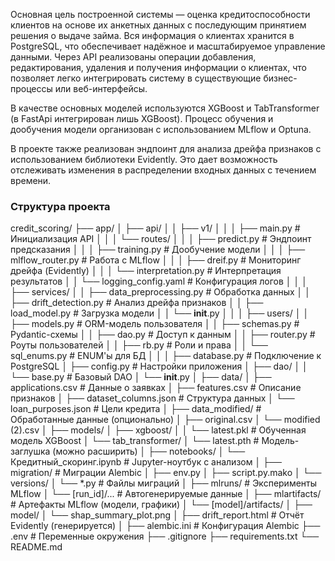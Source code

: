 Основная цель построенной системы — оценка кредитоспособности клиентов на основе их анкетных данных с последующим принятием решения о выдаче займа. Вся информация о клиентах хранится в PostgreSQL, что обеспечивает надёжное и масштабируемое управление данными. Через API реализованы операции добавления, редактирования, удаления и получения информации о клиентах, что позволяет легко интегрировать систему в существующие бизнес-процессы или веб-интерфейсы.

В качестве основных моделей используются XGBoost и TabTransformer (в FastApi интегрирован лишь XGBoost). Процесс обучения и дообучения модели организован с использованием MLflow и Optuna. 

В проекте также реализован эндпоинт для анализа дрейфа признаков с использованием библиотеки Evidently. Это дает возможность отслеживать изменения в распределении входных данных с течением времени. 

### Структура проекта

credit_scoring/
├── app/
│   ├── api/
│   │   ├── v1/
│   │   │   ├── main.py                 # Инициализация API
│   │   │   └── routes/
│   │   │       ├── predict.py          # Эндпоинт предсказания
│   │   │       ├── training.py         # Дообучение модели
│   │   │       ├── mlflow_router.py    # Работа с MLflow
│   │   │       ├── dreif.py            # Мониторинг дрейфа (Evidently)
│   │   │       └── interpretation.py   # Интерпретация результатов
│   │   └── logging_config.yaml         # Конфигурация логов
│   │
│   ├── services/
│   │   ├── data_preprocessing.py       # Обработка данных
│   │   ├── drift_detection.py          # Анализ дрейфа признаков
│   │   ├── load_model.py               # Загрузка модели
│   │   └── __init__.py
│   │
│   ├── users/
│   │   ├── models.py                   # ORM-модель пользователя
│   │   ├── schemas.py                  # Pydantic-схемы
│   │   ├── dao.py                      # Доступ к данным
│   │   ├── router.py                   # Роуты пользователей
│   │   ├── rb.py                       # Роли и права
│   │   └── sql_enums.py                # ENUM'ы для БД
│   │
│   ├── database.py                     # Подключение к PostgreSQL
│   ├── config.py                       # Настройки приложения
│   ├── dao/
│   │   └── base.py                     # Базовый DAO
│   └── __init__.py
│
├── data/
│   ├── applications.csv                # Данные о заявках
│   ├── features.csv                    # Описание признаков
│   ├── dataset_columns.json            # Структура данных
│   └── loan_purposes.json              # Цели кредита
│
├── data_modified/                      # Обработанные данные (опционально)
│   ├── original.csv
│   └── modified (2).csv
│
├── models/
│   ├── xgboost/
│   │   └── latest.pkl                  # Обученная модель XGBoost
│   └── tab_transformer/
│       └── latest.pth                  # Модель-заглушка (можно расширить)
│
├── notebooks/
│   └── Кредитный_скоринг.ipynb        # Jupyter-ноутбук с анализом
│
├── migration/                          # Миграции Alembic
│   ├── env.py
│   ├── script.py.mako
│   └── versions/
│       └── *.py                        # Файлы миграций
│
├── mlruns/                             # Эксперименты MLflow
│   └── [run_id]/...                    # Автогенерируемые данные
│
├── mlartifacts/                        # Артефакты MLflow (модели, графики)
│   └── [model]/artifacts/
│       ├── model/
│       └── shap_summary_plot.png
│
├── drift_report.html                   # Отчёт Evidently (генерируется)
│
├── alembic.ini                         # Конфигурация Alembic
├── .env                                # Переменные окружения
├── .gitignore
├── requirements.txt
└── README.md
